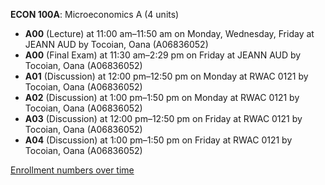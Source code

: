 **ECON 100A**: Microeconomics A (4 units)

- **A00** (Lecture) at 11:00 am–11:50 am on Monday, Wednesday, Friday at JEANN AUD by Tocoian, Oana (A06836052)
- **A00** (Final Exam) at 11:30 am–2:29 pm on Friday at JEANN AUD by Tocoian, Oana (A06836052)
- **A01** (Discussion) at 12:00 pm–12:50 pm on Monday at RWAC 0121 by Tocoian, Oana (A06836052)
- **A02** (Discussion) at 1:00 pm–1:50 pm on Monday at RWAC 0121 by Tocoian, Oana (A06836052)
- **A03** (Discussion) at 12:00 pm–12:50 pm on Friday at RWAC 0121 by Tocoian, Oana (A06836052)
- **A04** (Discussion) at 1:00 pm–1:50 pm on Friday at RWAC 0121 by Tocoian, Oana (A06836052)

[Enrollment numbers over time](./ECON100A.tsv)
